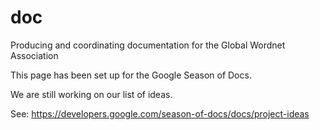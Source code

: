 # doc
Producing and coordinating documentation for the Global Wordnet Association

This page has been set up for the Google Season of Docs.

We are still working on our list of ideas.

See: https://developers.google.com/season-of-docs/docs/project-ideas

